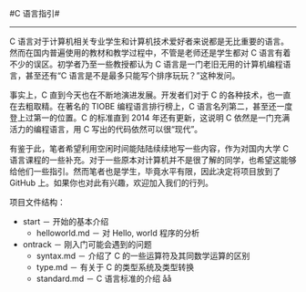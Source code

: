 #C 语言指引#
***

C 语言对于计算机相关专业学生和计算机技术爱好者来说都是无比重要的语言。然而在国内普遍使用的教材和教学过程中，不管是老师还是学生都对 C 语言有着不少的误区。初学者乃至一些教授都认为 C 语言是一门老旧无用的计算机编程语言，甚至还有“C 语言是不是最多只能写个排序玩玩？”这种发问。

事实上，C 直到今天也在不断地演进发展。开发者们对于 C 的各种技术，也一直在去粗取精。在著名的 TIOBE 编程语言排行榜上，C 语言名列第二，甚至还一度登上过第一的位置。C 的标准直到 2014 年还有更新，这说明 C 依然是一门充满活力的编程语言，用 C 写出的代码依然可以很“现代”。

有鉴于此，笔者希望利用空闲时间能陆陆续续地写一些内容，作为对国内大学 C 语言课程的一些补充。对于一些原本对计算机并不是很了解的同学，也希望这能够给他们一些指引。然而笔者也是学生，毕竟水平有限，因此决定将项目放到了 GitHub 上。如果你也对此有兴趣，欢迎加入我们的行列。

项目文件结构：

* start － 开始的基本介绍
	* helloworld.md － 对 Hello, world 程序的分析
* ontrack － 刚入门可能会遇到的问题
	* syntax.md － 介绍了 C 的一些运算符及其同数学运算的区别
	* type.md － 有关于 C 的类型系统及类型转换
	* standard.md － C 语言标准的介绍 åå
